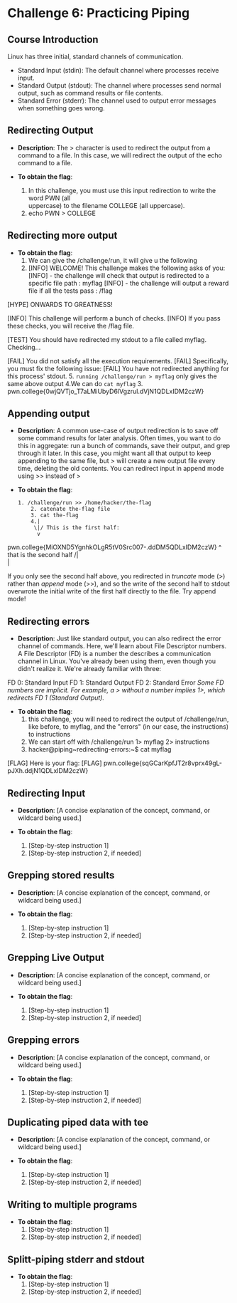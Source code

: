 # Challenge 6: Practicing Piping

## Course Introduction
Linux has three initial, standard channels of communication. 
- Standard Input (stdin): The default channel where processes receive input.
- Standard Output (stdout): The channel where processes send normal output, such as command results or file contents.
- Standard Error (stderr): The channel used to output error messages when something goes wrong.

## Redirecting Output
- **Description**: 
  The > character is used to redirect the output from a command to a file. In this case, we 
  will redirect the output of the echo command to a file.

- **To obtain the flag**:
  1. In this challenge, you must use this input redirection to write the word PWN (all       
     uppercase) to the filename COLLEGE (all uppercase).
  2. echo PWN > COLLEGE
  
## Redirecting more output

- **To obtain the flag**:
  1. We can give the /challenge/run,  it will give u the following
  2. [INFO] WELCOME! This challenge makes the following asks of you:
[INFO] - the challenge will check that output is redirected to a specific file path : myflag
[INFO] - the challenge will output a reward file if all the tests pass : /flag

[HYPE] ONWARDS TO GREATNESS!

[INFO] This challenge will perform a bunch of checks.
[INFO] If you pass these checks, you will receive the /flag file.

[TEST] You should have redirected my stdout to a file called myflag. Checking...

[FAIL] You did not satisfy all the execution requirements.
[FAIL] Specifically, you must fix the following issue:
[FAIL]   You have not redirected anything for this process' stdout.
5. `running /challenge/run > myflag` only gives the same above output
4.We can do `cat myflag`
3. pwn.college{0wjQVTjo_T7aLMiUbyD6lVgzrul.dVjN1QDLxIDM2czW}
 
## Appending output
- **Description**: 
  A common use-case of output redirection is to save off some command results for later analysis. Often times, you want to do this in aggregate: run a bunch of commands, save their output, and grep through it later. In this case, you might want all that output to keep appending to the same file, but > will create a new output file every time, deleting the old contents.
You can redirect input in append mode using >> instead of >

- **To obtain the flag**:
  ```
  1. /challenge/run >> /home/hacker/the-flag
      2. catenate the-flag file
      3. cat the-flag
      4.| 
       \|/ This is the first half:
        v 
pwn.college{MiOXND5YgnhkOLgR5tV0Src007-.ddDM5QDLxIDM2czW}
                              ^
     that is the second half /|\
                              |

If you only see the second half above, you redirected in *truncate* mode (>) 
rather than *append* mode (>>), and so the write of the second half to stdout 
overwrote the initial write of the first half directly to the file. Try append 
mode!
 
     
## Redirecting errors
- **Description**: 
  Just like standard output, you can also redirect the error channel of commands. Here, we'll learn about File Descriptor numbers. A File Descriptor (FD) is a number the describes a communication channel in Linux. You've already been using them, even though you didn't realize it. We're already familiar with three:

FD 0: Standard Input
FD 1: Standard Output
FD 2: Standard Error
*Some FD numbers are implicit. For example, a > without a number implies 1>, which redirects FD 1 (Standard Output).*

- **To obtain the flag**:
  1.  this challenge, you will need to redirect the output of /challenge/run, like before, to myflag, and the "errors" (in our case, the instructions) to instructions
  2. We can start off with /challenge/run 1> myflag 2> instructions
  3. hacker@piping~redirecting-errors:~$ cat myflag

[FLAG] Here is your flag:
[FLAG] pwn.college{sqGCarKpfJT2r8vprx49gL-pJXh.ddjN1QDLxIDM2czW}

## Redirecting Input
- **Description**: 
  [A concise explanation of the concept, command, or wildcard being used.]

- **To obtain the flag**:
  1. [Step-by-step instruction 1]
  2. [Step-by-step instruction 2, if needed]
 
 ## Grepping stored results
- **Description**: 
  [A concise explanation of the concept, command, or wildcard being used.]

- **To obtain the flag**:
  1. [Step-by-step instruction 1]
  2. [Step-by-step instruction 2, if needed]

## Grepping Live Output
- **Description**: 
  [A concise explanation of the concept, command, or wildcard being used.]

- **To obtain the flag**:
  1. [Step-by-step instruction 1]
  2. [Step-by-step instruction 2, if needed]
 

## Grepping errors
- **Description**: 
  [A concise explanation of the concept, command, or wildcard being used.]

- **To obtain the flag**:
  1. [Step-by-step instruction 1]
  2. [Step-by-step instruction 2, if needed]
 
  
## Duplicating piped data with tee
- **Description**: 
  [A concise explanation of the concept, command, or wildcard being used.]

- **To obtain the flag**:
  1. [Step-by-step instruction 1]
  2. [Step-by-step instruction 2, if needed]

## Writing to multiple programs
- **To obtain the flag**:
  1. [Step-by-step instruction 1]
  2. [Step-by-step instruction 2, if needed]


## Splitt-piping stderr and stdout
- **To obtain the flag**:
  1. [Step-by-step instruction 1]
  2. [Step-by-step instruction 2, if needed]
